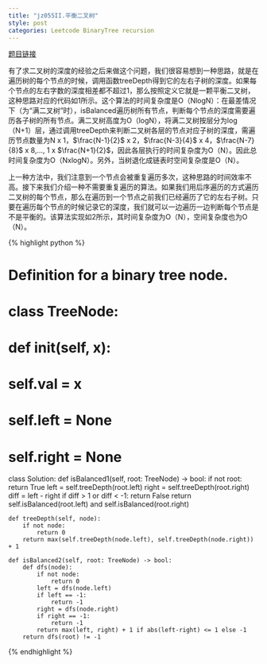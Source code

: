 ```yaml
---
title: "jz055II.平衡二叉树"
style: post
categories: Leetcode BinaryTree recursion
---
```


[题目链接](https://leetcode-cn.com/problems/ping-heng-er-cha-shu-lcof/)

有了求二叉树的深度的经验之后来做这个问题，我们很容易想到一种思路，就是在遍历树的每个节点的时候，调用函数treeDepth得到它的左右子树的深度。如果每个节点的左右字数的深度相差都不超过1，那么按照定义它就是一颗平衡二叉树，这种思路对应的代码如1所示。这个算法的时间复杂度是O（NlogN）：在最差情况下（为“满二叉树”时），isBalanced遍历树所有节点，判断每个节点的深度需要遍历各子树的所有节点。满二叉树高度为O（logN），将满二叉树按层分为log（N+1）层，通过调用treeDepth来判断二叉树各层的节点对应子树的深度，需遍历节点数量为N x 1，$\frac{N-1}{2}$ x 2，$\frac{N-3}{4}$ x 4，$\frac{N-7}{8}$ x 8,..., 1 x $\frac{N+1}{2}$，因此各层执行的时间复杂度为O（N）。因此总时间复杂度为O（NxlogN）。另外，当树退化成链表时空间复杂度是O（N）。

上一种方法中，我们注意到一个节点会被重复遍历多次，这种思路的时间效率不高。接下来我们介绍一种不需要重复遍历的算法。如果我们用后序遍历的方式遍历二叉树的每个节点，那么在遍历到一个节点之前我们已经遍历了它的左右子树。只要在遍历每个节点的时候记录它的深度，我们就可以一边遍历一边判断每个节点是不是平衡的。该算法实现如2所示，其时间复杂度为O（N），空间复杂度也为O（N）。

{% highlight python %}

# Definition for a binary tree node.
# class TreeNode:
#     def __init__(self, x):
#         self.val = x
#         self.left = None
#         self.right = None

class Solution:
    def isBalanced1(self, root: TreeNode) -> bool:
        if not root:
            return True
        left = self.treeDepth(root.left)
        right = self.treeDepth(root.right)
        diff = left - right
        if diff > 1 or diff < -1:
            return False
        return self.isBalanced(root.left) and self.isBalanced(root.right)

    def treeDepth(self, node):
        if not node:
            return 0
        return max(self.treeDepth(node.left), self.treeDepth(node.right)) + 1

    def isBalanced2(self, root: TreeNode) -> bool:
        def dfs(node):
            if not node:
                return 0
            left = dfs(node.left)
            if left == -1:
                return -1
            right = dfs(node.right)
            if right == -1:
                return -1
            return max(left, right) + 1 if abs(left-right) <= 1 else -1
        return dfs(root) != -1 

{% endhighlight %}

